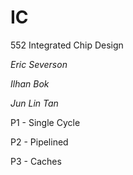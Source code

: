 # IC
552 Integrated Chip Design

*Eric Severson*

*Ilhan Bok*

*Jun Lin Tan*

P1 - Single Cycle

P2 - Pipelined

P3 - Caches
